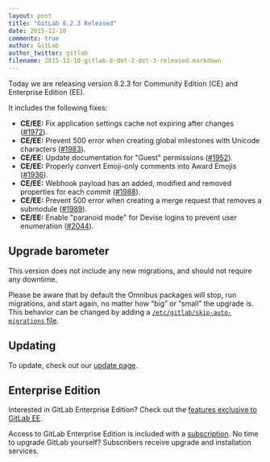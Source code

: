 ```yaml
---
layout: post
title: "GitLab 8.2.3 Released"
date: 2015-12-10
comments: true
author: GitLab
author_twitter: gitlab
filename: 2015-12-10-gitlab-8-dot-2-dot-3-released.markdown
---
```


Today we are releasing version 8.2.3 for Community Edition (CE) and Enterprise
Edition (EE).

It includes the following fixes:

- **CE/EE:** Fix application settings cache not expiring after changes
  ([#1972]).
- **CE/EE:** Prevent 500 error when creating global milestones with Unicode
  characters ([#1983]).
- **CE/EE:** Update documentation for "Guest" permissions ([#1952]).
- **CE/EE:** Properly convert Emoji-only comments into Award Emojis ([#1936]).
- **CE/EE:** Webhook payload has an added, modified and removed properties for
  each commit ([#1988]).
- **CE/EE:** Prevent 500 error when creating a merge request that removes a
  submodule ([#1989]).
- **CE/EE:** Enable "paranoid mode" for Devise logins to prevent user
  enumeration ([#2044]).

[#1936]: https://gitlab.com/gitlab-org/gitlab-ce/merge_requests/1936
[#1952]: https://gitlab.com/gitlab-org/gitlab-ce/merge_requests/1952
[#1972]: https://gitlab.com/gitlab-org/gitlab-ce/merge_requests/1972
[#1983]: https://gitlab.com/gitlab-org/gitlab-ce/merge_requests/1983
[#1988]: https://gitlab.com/gitlab-org/gitlab-ce/merge_requests/1988
[#1989]: https://gitlab.com/gitlab-org/gitlab-ce/merge_requests/1989
[#2044]: https://gitlab.com/gitlab-org/gitlab-ce/merge_requests/2044

<!-- more -->

## Upgrade barometer

This version does not include any new migrations, and should not require any
downtime.

Please be aware that by default the Omnibus packages will stop, run migrations,
and start again, no matter how “big” or “small” the upgrade is. This behavior
can be changed by adding a [`/etc/gitlab/skip-auto-migrations`
file](http://doc.gitlab.com/omnibus/update/README.html).

## Updating

To update, check out our [update page](https://about.gitlab.com/update).

## Enterprise Edition

Interested in GitLab Enterprise Edition?
Check out the [features exclusive to GitLab EE](http://about.gitlab.com/features/#enterprise).

Access to GitLab Enterprise Edition is included with a [subscription](http://www.gitlab.com/pricing).
No time to upgrade GitLab yourself?
Subscribers receive upgrade and installation services.
